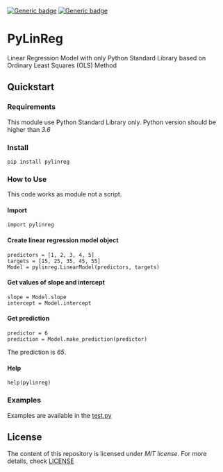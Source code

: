 [![Generic badge](https://img.shields.io/badge/Version-1.0.0-blue)](https://shields.io/)
[![Generic badge](https://img.shields.io/badge/Python-%3E%3D3.6-blue)](https://shields.io/)

# PyLinReg

Linear Regression Model with only Python Standard Library based on
Ordinary Least Squares (OLS) Method

## Quickstart

### Requirements

This module use Python Standard Library only. Python version should be higher than *3.6*

### Install

```
pip install pylinreg
```


### How to Use

This code works as module not a script.

#### Import

```
import pylinreg
```

#### Create linear regression model object

```
predictors = [1, 2, 3, 4, 5]
targets = [15, 25, 35, 45, 55]
Model = pylinreg.LinearModel(predictors, targets)
```

#### Get values of slope and intercept

```
slope = Model.slope
intercept = Model.intercept
```

#### Get prediction

```
predictor = 6
prediction = Model.make_prediction(predictor)
```
The prediction is *65*.

#### Help

```
help(pylinreg)
```

### Examples

Examples are available in the [test.py](https://github.com/richardvecsey/PyLinReg/blob/main/test.py)

## License

The content of this repository is licensed under *MIT license*. For more details, check [LICENSE](https://github.com/richardvecsey/PyLinReg/blob/main/LICENSE)